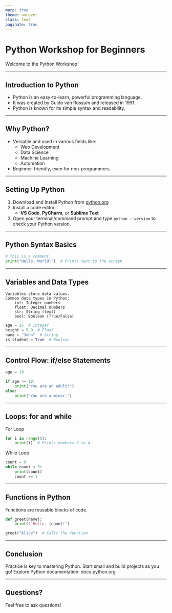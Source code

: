 ```yaml
---
marp: true
theme: uncover
class: lead
paginate: true
---
```


# Python Workshop for Beginners

Welcome to the Python Workshop!

---

## Introduction to Python

- Python is an easy-to-learn, powerful programming language.
- It was created by Guido van Rossum and released in 1991.
- Python is known for its simple syntax and readability.

---

## Why Python?

- Versatile and used in various fields like:
  - Web Development
  - Data Science
  - Machine Learning
  - Automation
- Beginner-friendly, even for non-programmers.

---

## Setting Up Python

1. Download and Install Python from [python.org](https://www.python.org/downloads/)
2. Install a code editor:
   - **VS Code**, **PyCharm**, or **Sublime Text**
3. Open your terminal/command prompt and type `python --version` to check your Python version.

---

## Python Syntax Basics

```python
# This is a comment
print("Hello, World!")  # Prints text to the screen
```

--- 
## Variables and Data Types

    Variables store data values.
    Common data types in Python:
        int: Integer numbers
        float: Decimal numbers
        str: String (text)
        bool: Boolean (True/False)
```python
age = 25  # Integer
height = 5.9  # Float
name = "John"  # String
is_student = True  # Boolean
```
---

## Control Flow: if/else Statements
```python
age = 18

if age >= 18:
    print("You are an adult!")
else:
    print("You are a minor.")
```
---

## Loops: for and while
For Loop

```python
for i in range(5):
    print(i)  # Prints numbers 0 to 4
```

While Loop

```python 
count = 0
while count < 5:
    print(count)
    count += 1
``` 
---

## Functions in Python

Functions are reusable blocks of code.

```python
def greet(name):
    print(f"Hello, {name}!")

greet("Alice")  # Calls the function
```
---

## Conclusion

Practice is key to mastering Python.
Start small and build projects as you go!
Explore Python documentation: docs.python.org

---

## Questions?

Feel free to ask questions!
